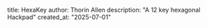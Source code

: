 title: HexaKey
author: Thorin Allen
description: "A 12 key hexagonal Hackpad"
created_at: "2025-07-01"
